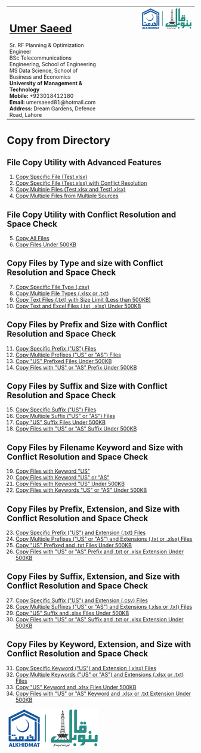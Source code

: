 <table style="border-collapse: collapse;">
  <tr>
    <td style="vertical-align: top;">
      <h1><a href="https://www.linkedin.com/in/engumersaeed/">Umer Saeed</a></h1>
      Sr. RF Planning & Optimization Engineer<br>
      BSc Telecommunications Engineering, School of Engineering<br>
      MS Data Science, School of Business and Economics<br>
      <strong>University of Management & Technology</strong><br>
      <strong>Mobile:</strong> +923018412180<br>
      <strong>Email:</strong> umersaeed81@hotmail.com<br>
      <strong>Address:</strong> Dream Gardens, Defence Road, Lahore<br>
    </td>
    <td style="vertical-align: top; padding-left: 100px;">
      <img src="https://github.com/Umersaeed81/File_Management_Operations/blob/main/log/banoqabil.png?raw=true" alt="Bano Qabil Logo" width="500"/>
    </td>
  </tr>
</table>

# Copy from Directory

## File Copy Utility with Advanced Features

1. [Copy Specific File (Test.xlsx)](https://github.com/Umersaeed81/File_Management_Operations/blob/main/log/File_Copy_Operation/copy_examples/Example_00.md)
2. [ Copy Specific File (Test.xlsx) with Conflict Resolution](https://github.com/Umersaeed81/File_Management_Operations/blob/main/log/File_Copy_Operation/copy_examples/Example_01.md)
3. [Copy Multiple Files (Test.xlsx and Test1.xlsx)](https://github.com/Umersaeed81/File_Management_Operations/blob/main/log/File_Copy_Operation/copy_examples/Example_02.md)
4. [Copy Multiple Files from Multiple Sources](https://github.com/Umersaeed81/File_Management_Operations/blob/main/log/File_Copy_Operation/copy_examples/Example_03.md)


## File Copy Utility with Conflict Resolution and Space Check

5. [Copy All Files](https://github.com/Umersaeed81/File_Management_Operations/blob/main/log/File_Copy_Operation/copy_examples/Example_04.md)
6. [Copy Files Under 500KB](https://github.com/Umersaeed81/File_Management_Operations/blob/main/log/File_Copy_Operation/copy_examples/Example_19.md)

## Copy Files by Type and size with Conflict Resolution and Space Check

7. [Copy Specific File Type (.csv)](https://github.com/Umersaeed81/File_Management_Operations/blob/main/log/File_Copy_Operation/copy_examples/Example_05.md)
8. [Copy Multiple File Types (.xlsx or .txt)](https://github.com/Umersaeed81/File_Management_Operations/blob/main/log/File_Copy_Operation/copy_examples/Example_06.md)
9. [Copy Text Files (.txt) with Size Limit (Less than 500KB)](https://github.com/Umersaeed81/File_Management_Operations/blob/main/log/File_Copy_Operation/copy_examples/Example_20.md)
10. [Copy Text and Excel Files (.txt, .xlsx) Under 500KB](https://github.com/Umersaeed81/File_Management_Operations/blob/main/log/File_Copy_Operation/copy_examples/Example_21.md)




## Copy Files by Prefix and Size with Conflict Resolution and Space Check

11. [Copy Specific Prefix ("US") Files](https://github.com/Umersaeed81/File_Management_Operations/blob/main/log/File_Copy_Operation/copy_examples/Example_07.md)
12. [Copy Multiple Prefixes ("US" or "AS") Files](https://github.com/Umersaeed81/File_Management_Operations/blob/main/log/File_Copy_Operation/copy_examples/Example_08.md)
13. [Copy "US" Prefixed Files Under 500KB](https://github.com/Umersaeed81/File_Management_Operations/blob/main/log/File_Copy_Operation/copy_examples/Example_22.md)
14. [Copy Files with "US" or "AS" Prefix Under 500KB](https://github.com/Umersaeed81/File_Management_Operations/blob/main/log/File_Copy_Operation/copy_examples/Example_23.md)

## Copy Files by Suffix and Size with Conflict Resolution and Space Check
15. [Copy Specific Suffix ("US") Files](https://github.com/Umersaeed81/File_Management_Operations/blob/main/log/File_Copy_Operation/copy_examples/Example_09.md)
16. [Copy Multiple Suffix ("US" or "AS") Files](https://github.com/Umersaeed81/File_Management_Operations/blob/main/log/File_Copy_Operation/copy_examples/Example_10.md)
17. [Copy "US" Suffix Files Under 500KB](https://github.com/Umersaeed81/File_Management_Operations/blob/main/log/File_Copy_Operation/copy_examples/Example_24.md)
18. [Copy Files with "US" or "AS" Suffix Under 500KB](https://github.com/Umersaeed81/File_Management_Operations/blob/main/log/File_Copy_Operation/copy_examples/Example_25.md)





## Copy Files by Filename Keyword and Size with Conflict Resolution and Space Check
19. [Copy Files with Keyword "US"](https://github.com/Umersaeed81/File_Management_Operations/blob/main/log/File_Copy_Operation/copy_examples/Example_11.md)
20. [Copy Files with Keyword "US" or "AS"](https://github.com/Umersaeed81/File_Management_Operations/blob/main/log/File_Copy_Operation/copy_examples/Example_12.md)
21. [Copy Files with Keyword "US" Under 500KB](https://github.com/Umersaeed81/File_Management_Operations/blob/main/log/File_Copy_Operation/copy_examples/Example_26.md)
22. [Copy Files with Keywords "US" or "AS" Under 500KB](https://github.com/Umersaeed81/File_Management_Operations/blob/main/log/File_Copy_Operation/copy_examples/Example_27.md)





## Copy Files by Prefix, Extension, and Size with Conflict Resolution and Space Check
23. [Copy Specific Prefix ("US") and Extension (.txt) Files](https://github.com/Umersaeed81/File_Management_Operations/blob/main/log/File_Copy_Operation/copy_examples/Example_13.md)
24. [Copy Multiple Prefixes ("US" or "AS") and Extensions (.txt or .xlsx) Files](https://github.com/Umersaeed81/File_Management_Operations/blob/main/log/File_Copy_Operation/copy_examples/Example_14.md)
 25. [Copy "US" Prefixed and .txt Files Under 500KB](https://github.com/Umersaeed81/File_Management_Operations/blob/main/log/File_Copy_Operation/copy_examples/Example_28.md)
 26. [Copy Files with "US" or "AS" Prefix and .txt or .xlsx Extension Under 500KB](https://github.com/Umersaeed81/File_Management_Operations/blob/main/log/File_Copy_Operation/copy_examples/Example_29.md)



## Copy Files by Suffix, Extension, and Size with Conflict Resolution and Space Check
27. [Copy Specific Suffix ("US") and Extension (.csv) Files](https://github.com/Umersaeed81/File_Management_Operations/blob/main/log/File_Copy_Operation/copy_examples/Example_15.md)
28. [Copy Multiple Suffixes ("US" or "AS") and Extensions (.xlsx or .txt) Files](https://github.com/Umersaeed81/File_Management_Operations/blob/main/log/File_Copy_Operation/copy_examples/Example_16.md)
29. [Copy "US" Suffix and .xlsx Files Under 500KB](https://github.com/Umersaeed81/File_Management_Operations/blob/main/log/File_Copy_Operation/copy_examples/Example_30.md)
30. [Copy Files with "US" or "AS" Suffix and .txt or .xlsx Extension Under 500KB](https://github.com/Umersaeed81/File_Management_Operations/blob/main/log/File_Copy_Operation/copy_examples/Example_31.md)   



## Copy Files by Keyword, Extension, and Size with Conflict Resolution and Space Check
31. [Copy Specific Keyword ("US") and Extension (.xlsx) Files](https://github.com/Umersaeed81/File_Management_Operations/blob/main/log/File_Copy_Operation/copy_examples/Example_17.md)
32. [Copy Multiple Keywords ("US" or "AS") and Extensions (.xlsx or .txt) Files](https://github.com/Umersaeed81/File_Management_Operations/blob/main/log/File_Copy_Operation/copy_examples/Example_18.md)
33. [Copy "US" Keyword and .xlsx Files Under 500KB](https://github.com/Umersaeed81/File_Management_Operations/blob/main/log/File_Copy_Operation/copy_examples/Example_32.md) 
34. [Copy Files with "US" or "AS" Keyword and .xlsx or .txt Extension Under 500KB](https://github.com/Umersaeed81/File_Management_Operations/blob/main/log/File_Copy_Operation/copy_examples/Example_33.md)    



![](https://github.com/Umersaeed81/File_Management_Operations/blob/main/log/banoqabil.png?raw=true)
